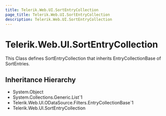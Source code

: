 ```yaml
---
title: Telerik.Web.UI.SortEntryCollection
page_title: Telerik.Web.UI.SortEntryCollection
description: Telerik.Web.UI.SortEntryCollection
---
```


# Telerik.Web.UI.SortEntryCollection

This Class defines SortEntryCollection that inherits 
            EntryCollectionBase of SortEntries.

## Inheritance Hierarchy

* System.Object
* System.Collections.Generic.List`1
* Telerik.Web.UI.ODataSource.Filters.EntryCollectionBase`1
* Telerik.Web.UI.SortEntryCollection

